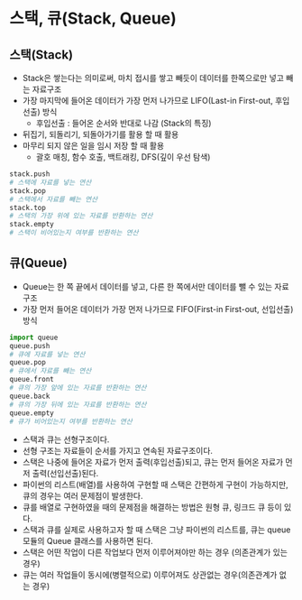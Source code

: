 # 스택, 큐(Stack, Queue)



## 스택(Stack)

- Stack은 쌓는다는 의미로써, 마치 접시를 쌓고 빼듯이 데이터를 한쪽으로만 넣고 빼는 자료구조
- 가장 마지막에 들어온 데이터가 가장 먼저 나가므로 LIFO(Last-in First-out, 후입선출) 방식
  - 후입선출 : 들어온 순서와 반대로 나감 (Stack의 특징)
- 뒤집기, 되돌리기, 되돌아가기를 활용 할 때 활용
- 마무리 되지 않은 일을 임시 저장 할 때 활용
  - 괄호 매칭, 함수 호출, 백트래킹, DFS(깊이 우선 탐색)

```python
stack.push
# 스택에 자료를 넣는 연산
stack.pop
# 스택에서 자료를 빼는 연산
stack.top
# 스택의 가장 위에 있는 자료를 반환하는 연산
stack.empty
# 스택이 비어있는지 여부를 반환하는 연산
```



## 큐(Queue)

- Queue는 한 쪽 끝에서 데이터를 넣고, 다른 한 쪽에서만 데이터를 뺄 수 있는 자료구조
- 가장 먼저 들어온 데이터가 가장 먼저 나가므로 FIFO(First-in First-out, 선입선출) 방식

```python
import queue
queue.push
# 큐에 자료를 넣는 연산
queue.pop
# 큐에서 자료를 빼는 연산
queue.front
# 큐의 가장 앞에 있는 자료를 반환하는 연산
queue.back
# 큐의 가장 뒤에 있는 자료를 반환하는 연산
queue.empty
# 큐가 비어있는지 여부를 반환하는 연산
```



- 스택과 큐는 선형구조이다.
- 선형 구조는 자료들이 순서를 가지고 연속된 자료구조이다.
- 스택은 나중에 들어온 자료가 먼저 출력(후입선출)되고, 큐는 먼저 들어온 자료가 먼저 출력(선입선출)된다.
- 파이썬의 리스트(배열)를 사용하여 구현할 때 스택은 간편하게 구현이 가능하지만, 큐의 경우는 여러 문제점이 발생한다.
- 큐를 배열로 구현하였을 때의 문제점을 해결하는 방법은 원형 큐, 링크드 큐 등이 있다.
- 스택과 큐를 실제로 사용하고자 할 때 스택은 그냥 파이썬의 리스트를, 큐는 queue 모듈의 Queue 클래스를 사용하면 된다. 
- 스택은 어떤 작업이 다른 작업보다 먼저 이루어져야만 하는 경우 (의존관계가 있는 경우)
- 큐는 여러 작업들이 동시에(병렬적으로) 이루어져도 상관없는 경우(의존관계가 없는 경우)
